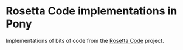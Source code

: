 # Rosetta Code implementations in Pony

Implementations of bits of code from the [Rosetta Code](https://rosettacode.org/wiki/Rosetta_Code) project.